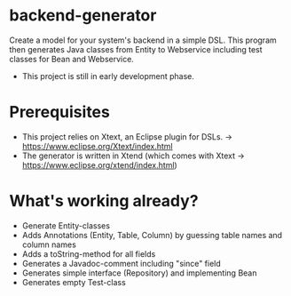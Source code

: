 backend-generator
=================

Create a model for your system's backend in a simple DSL. This program then generates Java classes from Entity to Webservice including test classes for Bean and Webservice.

* This project is still in early development phase.


Prerequisites
=============
* This project relies on Xtext, an Eclipse plugin for DSLs.
  -> https://www.eclipse.org/Xtext/index.html
* The generator is written in Xtend (which comes with Xtext
  -> https://www.eclipse.org/xtend/index.html)


What's working already?
=======================
* Generate Entity-classes
* Adds Annotations (Entity, Table, Column) by guessing table names and column names
* Adds a toString-method for all fields 
* Generates a Javadoc-comment including "since" field
* Generates simple interface (Repository) and implementing Bean
* Generates empty Test-class
